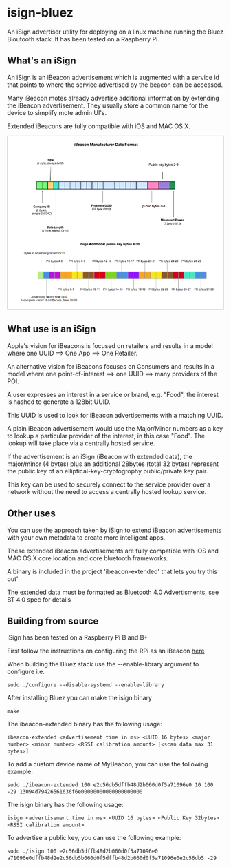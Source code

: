 # isign-bluez

An iSign advertiser utility for deploying on a linux machine running the Bluez Bloutooth stack. It has been tested on a Raspberry Pi.

## What's an iSign

An iSign is an iBeacon advertisement which is augmented with a service id that points to where the service advertised by the beacon can be accessed.

Many iBeacon motes already advertise additional information by extending the iBeacon advertisement. They usually store a common name for the device to simplify mote admin UI's.

Extended iBeacons are fully compatible with iOS and MAC OS X.

![iSign Payload](isignpayload.png)

## What use is an iSign

Apple's vision for iBeacons is focused on retailers and results in a model where one UUID ==> One App ==> One Retailer.

An alternative vision for iBeacons focuses on Consumers and results in a model where one point-of-interest ==> one UUID ==> many providers of the POI.

A user expresses an interest in a service or brand, e.g. "Food", the interest is hashed to generate a 128bit UUID.

This UUID is used to look for iBeacon advertisements with a matching UUID.

A plain iBeacon advertisement would use the Major/Minor numbers as a key to lookup a particular provider of the interest, in this case "Food". The lookup will take place via a centrally hosted service.

If the advertisement is an iSign (iBeacon with extended data), the major/minor (4 bytes) plus an additional 28bytes (total 32 bytes) represent the public key of an elliptical-key-cryptogrophy public/private key pair.

This key can be used to securely connect to the service provider over a network without the need to access a centrally hosted lookup service.

## Other uses

You can use the approach taken by iSign to extend iBeacon advertisements with your own metadata to create more intelligent apps. 

These extended iBeacon advertisements are fully compatible with iOS and MAC OS X core location and core bluetooth frameworks.

A binary is included in the project 'ibeacon-extended' that lets you try this out'

The extended data must be formatted as Bluetooth 4.0 Advertisments, see BT 4.0 spec for details
 
## Building from source

iSign has been tested on a Raspberry Pi B and B+

First follow the instructions on configuring the RPi as an iBeacon [here](http://www.wadewegner.com/2014/05/create-an-ibeacon-transmitter-with-the-raspberry-pi/)

When building the Bluez stack use the --enable-library argument to configure i.e.

```
sudo ./configure --disable-systemd --enable-library
```

After installing Bluez you can make the isign binary

```
make
```

The ibeacon-extended binary has the following usage:

```
ibeacon-extended <advertisement time in ms> <UUID 16 bytes> <major number> <minor number> <RSSI calibration amount> [<scan data max 31 bytes>]
```

To add a custom device name of MyBeacon, you can use the following example:
```
sudo ./ibeacon-extended 100 e2c56db5dffb48d2b060d0f5a71096e0 10 100 -29 13094d79426561636f6e00000000000000000000
```

The isign binary has the following usage:

```
isign <advertisement time in ms> <UUID 16 bytes> <Public Key 32bytes> <RSSI calibration amount>
```

To advertise a public key, you can use the following example:
```
sudo ./isign 100 e2c56db5dffb48d2b060d0f5a71096e0 a71096e0dffb48d2e2c56db5b060d0f5dffb48d2b060d0f5a71096e0e2c56db5 -29
```


